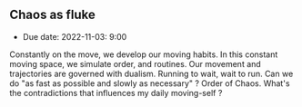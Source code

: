 ## Chaos as fluke

- Due date: 2022-11-03: 9:00

Constantly on the move, we develop our moving habits. In this constant moving space, we simulate order, and routines.
Our movement and trajectories are governed with dualism. Running to wait, wait to run. Can we do "as fast as possible and slowly as necessary" ?
Order of Chaos. What's the contradictions that influences my daily moving-self ? 
